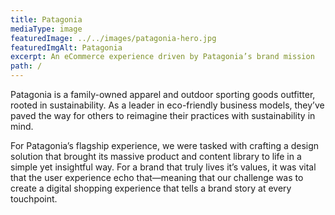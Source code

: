 ```yaml
---
title: Patagonia
mediaType: image
featuredImage: ../../images/patagonia-hero.jpg
featuredImgAlt: Patagonia
excerpt: An eCommerce experience driven by Patagonia’s brand mission
path: /
---
```

Patagonia is a family-owned apparel and outdoor sporting goods outfitter, rooted in sustainability. As a leader in eco-friendly business models, they’ve paved the way for others to reimagine their practices with sustainability in mind.

For Patagonia’s flagship experience, we were tasked with crafting a design solution that brought its massive product and content library to life in a simple yet insightful way. For a brand that truly lives it’s values, it was vital that the user experience echo that—meaning that our challenge was to create a digital shopping experience that tells a brand story at every touchpoint.